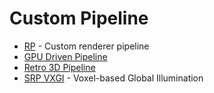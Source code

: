 # Custom Pipeline
* [RP](https://github.com/What-a-stupid-username/RP) - Custom renderer pipeline
* [GPU Driven Pipeline](https://github.com/MaxwellGengYF/Unity-GPU-Driven-Pipeline)
* [Retro 3D Pipeline](https://github.com/keijiro/Retro3DPipeline)
* [SRP VXGI](https://github.com/Looooong/Unity-SRP-VXGI) - Voxel-based Global Illumination
